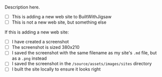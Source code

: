 Description here.

- [ ] This is adding a new web site to BuiltWithJigsaw
- [ ] This is not a new web site, but something else 

If this is adding a new web site:

- [ ] I have created a screenshot
- [ ] The screenshot is sized 380x210
- [ ] I saved the screenshot with the same filename as my site's `.md` file, but as a `.png` instead
- [ ] I saved the screenshot in the `/source/assets/images/sites` directory
- [ ] I built the site locally to ensure it looks right

